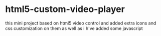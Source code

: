 # html5-custom-video-player
this mini project based on html5 video control and added extra icons and css customization on them as well as i h've added some javascript
